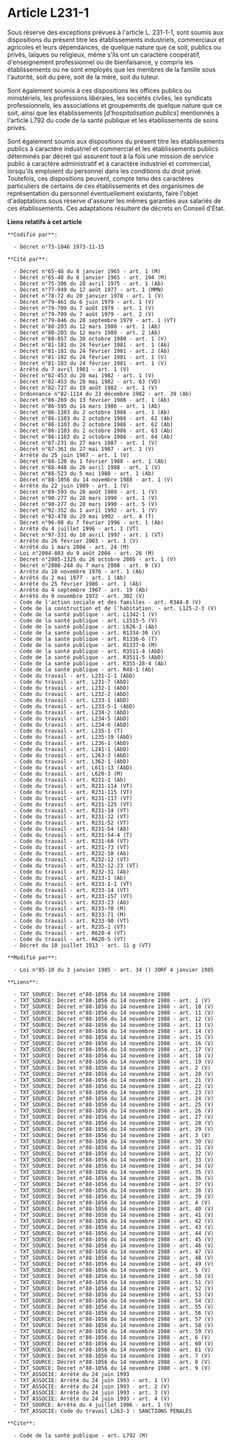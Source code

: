 # Article L231-1

Sous réserve des exceptions prévues à l'article L. 231-1-1, sont soumis aux dispositions du présent titre les établissements
industriels, commerciaux et agricoles et leurs dépendances, de quelque nature que ce soit, publics ou privés, laïques ou
religieux, même s'ils ont un caractère coopératif, d'enseignement professionnel ou de bienfaisance, y compris les
établissements où ne sont employés que les membres de la famille sous l'autorité, soit du père, soit de la mère, soit du
tuteur.

Sont également soumis à ces dispositions les offices publics ou ministériels, les professions libérales, les sociétés
civiles, les syndicats professionnels, les associations et groupements de quelque nature que ce soit, ainsi que les
établissements [*d'hospitalisation publics*] mentionnés à l'article L792 du code de la santé publique et les établissements
de soins privés. 

Sont également soumis aux dispositions du présent titre les établissements publics à caractère industriel et commercial et
les établissements publics déterminés par décret qui assurent tout à la fois une mission de service public à caractère
administratif et à caractère industriel et commercial, lorsqu'ils emploient du personnel dans les conditions du droit privé.
Toutefois, ces dispositions peuvent, compte tenu des caractères particuliers de certains de ces établissements et des
organismes de représentation du personnel éventuellement existants, faire l'objet d'adaptations sous réserve d'assurer les
mêmes garanties aux salariés de ces établissements. Ces adaptations résultent de décrets en Conseil d'Etat.

**Liens relatifs à cet article**

	**Codifié par**:

	  - Décret n°73-1046 1973-11-15

	**Cité par**:

	  - Décret n°65-48 du 8 janvier 1965 - art. 1 (M)
	  - Décret n°65-48 du 8 janvier 1965 - art. 194 (M)
	  - Décret n°75-306 du 28 avril 1975 - art. 1 (Ab)
	  - Décret n°77-949 du 17 août 1977 - art. 1 (MMN)
	  - Décret n°78-72 du 20 janvier 1978 - art. 1 (V)
	  - Décret n°79-461 du 6 juin 1979 - art. 1 (V)
	  - Décret n°79-709 du 7 août 1979 - art. 1 (V)
	  - Décret n°79-709 du 7 août 1979 - art. 2 (V)
	  - Décret n°79-846 du 28 septembre 1979 - art. 1 (VT)
	  - Décret n°80-203 du 12 mars 1980 - art. 1 (Ab)
	  - Décret n°80-203 du 12 mars 1980 - art. 2 (Ab)
	  - Décret n°80-857 du 30 octobre 1980 - art. 1 (V)
	  - Décret n°81-181 du 24 février 1981 - art. 1 (Ab)
	  - Décret n°81-181 du 24 février 1981 - art. 2 (Ab)
	  - Décret n°81-182 du 24 février 1981 - art. 1 (V)
	  - Décret n°81-183 du 24 février 1981 - art. 1 (V)
	  - Arrêté du 7 avril 1981 - art. 1 (V)
	  - Décret n°82-453 du 28 mai 1982 - art. 1 (V)
	  - Décret n°82-453 du 28 mai 1982 - art. 63 (VD)
	  - Décret n°82-727 du 19 août 1982 - art. 1 (V)
	  - Ordonnance n°82-1114 du 23 décembre 1982 - art. 39 (Ab)
	  - Décret n°86-269 du 13 février 1986 - art. 1 (Ab)
	  - Décret n°86-595 du 14 mars 1986 - art. 1 (Ab)
	  - Décret n°86-1103 du 2 octobre 1986 - art. 1 (Ab)
	  - Décret n°86-1103 du 2 octobre 1986 - art. 61 (Ab)
	  - Décret n°86-1103 du 2 octobre 1986 - art. 62 (Ab)
	  - Décret n°86-1103 du 2 octobre 1986 - art. 63 (Ab)
	  - Décret n°86-1103 du 2 octobre 1986 - art. 64 (Ab)
	  - Décret n°87-231 du 27 mars 1987 - art. 1 (V)
	  - Décret n°87-361 du 27 mai 1987 - art. 1 (V)
	  - Arrêté du 25 juin 1987 - art. 1 (V)
	  - Décret n°88-120 du 1 février 1988 - art. 1 (Ab)
	  - Décret n°88-448 du 26 avril 1988 - art. 1 (V)
	  - Décret n°88-523 du 5 mai 1988 - art. 1 (Ab)
	  - Décret n°88-1056 du 14 novembre 1988 - art. 1 (V)
	  - Arrêté du 22 juin 1989 - art. 1 (V)
	  - Décret n°89-593 du 28 août 1989 - art. 1 (V)
	  - Décret n°90-277 du 28 mars 1990 - art. 1 (V)
	  - Décret n°90-277 du 28 mars 1990 - art. 5 (V)
	  - Décret n°92-352 du 1 avril 1992 - art. 1 (V)
	  - Décret n°92-478 du 29 mai 1992 - art. 4 (T)
	  - Décret n°96-98 du 7 février 1996 - art. 1 (Ab)
	  - Arrêté du 4 juillet 1996 - art. 1 (VT)
	  - Décret n°97-331 du 10 avril 1997 - art. 1 (VT)
	  - Arrêté du 26 février 2003 - art. 1 (V)
	  - Arrêté du 1 mars 2004 - art. 24 (M)
	  - Loi n°2004-803 du 9 août 2004 - art. 28 (M)
	  - Décret n°2005-1325 du 26 octobre 2005 - art. 1 (V)
	  - Décret n°2008-244 du 7 mars 2008 - art. 9 (V)
	  - Arrêté du 10 novembre 1976 - art. 1 (Ab)
	  - Arrêté du 2 mai 1977 - art. 1 (Ab)
	  - Arrêté du 25 février 1986 - art. 1 (Ab)
	  - Arrêté du 4 septembre 1967 - art. 19 (Ab)
	  - Arrêté du 9 novembre 1972 - art. 302 (V)
	  - Code de l'action sociale et des familles - art. R344-8 (V)
	  - Code de la construction et de l'habitation. - art. L125-2-3 (V)
	  - Code de la santé publique - art. L1342-1 (V)
	  - Code de la santé publique - art. L1515-5 (V)
	  - Code de la santé publique - art. L626-1 (Ab)
	  - Code de la santé publique - art. R1334-30 (V)
	  - Code de la santé publique - art. R1336-6 (T)
	  - Code de la santé publique - art. R1337-6 (M)
	  - Code de la santé publique - art. R3511-4 (AbD)
	  - Code de la santé publique - art. R3511-5 (AbD)
	  - Code de la santé publique - art. R355-28-4 (Ab)
	  - Code de la santé publique - art. R48-1 (Ab)
	  - Code du travail - art. L231-1-1 (AbD)
	  - Code du travail - art. L231-7 (AbD)
	  - Code du travail - art. L232-1 (AbD)
	  - Code du travail - art. L232-2 (AbD)
	  - Code du travail - art. L233-1 (AbD)
	  - Code du travail - art. L233-5-1 (AbD)
	  - Code du travail - art. L234-2 (AbD)
	  - Code du travail - art. L234-5 (AbD)
	  - Code du travail - art. L234-6 (AbD)
	  - Code du travail - art. L235-1 (T)
	  - Code du travail - art. L235-19 (AbD)
	  - Code du travail - art. L236-1 (AbD)
	  - Code du travail - art. L241-1 (AbD)
	  - Code du travail - art. L263-3 (AbD)
	  - Code du travail - art. L362-1 (AbD)
	  - Code du travail - art. L611-13 (AbD)
	  - Code du travail - art. L620-3 (M)
	  - Code du travail - art. R231-1 (Ab)
	  - Code du travail - art. R231-114 (VT)
	  - Code du travail - art. R231-115 (VT)
	  - Code du travail - art. R231-117 (VT)
	  - Code du travail - art. R231-125 (VT)
	  - Code du travail - art. R231-14 (VT)
	  - Code du travail - art. R231-32 (VT)
	  - Code du travail - art. R231-52 (VT)
	  - Code du travail - art. R231-54 (Ab)
	  - Code du travail - art. R231-54-4 (T)
	  - Code du travail - art. R231-60 (VT)
	  - Code du travail - art. R231-73 (VT)
	  - Code du travail - art. R232-10 (Ab)
	  - Code du travail - art. R232-12 (VT)
	  - Code du travail - art. R232-12-23 (VT)
	  - Code du travail - art. R232-31 (Ab)
	  - Code du travail - art. R233-1 (Ab)
	  - Code du travail - art. R233-1-1 (VT)
	  - Code du travail - art. R233-14 (VT)
	  - Code du travail - art. R233-157 (VT)
	  - Code du travail - art. R233-23 (Ab)
	  - Code du travail - art. R233-70 (M)
	  - Code du travail - art. R233-71 (M)
	  - Code du travail - art. R233-90 (VT)
	  - Code du travail - art. R235-1 (VT)
	  - Code du travail - art. R620-4 (VT)
	  - Code du travail - art. R620-5 (VT)
	  - Décret du 10 juillet 1913 - art. 11 g (VT)

	**Modifié par**:

	  - Loi n°85-10 du 3 janvier 1985 - art. 34 () JORF 4 janvier 1985

	**Liens**:

	  - TXT_SOURCE: Décret n°88-1056 du 14 novembre 1988
	  - TXT_SOURCE: Décret n°88-1056 du 14 novembre 1988 - art. 1 (V)
	  - TXT_SOURCE: Décret n°88-1056 du 14 novembre 1988 - art. 10 (V)
	  - TXT_SOURCE: Décret n°88-1056 du 14 novembre 1988 - art. 11 (V)
	  - TXT_SOURCE: Décret n°88-1056 du 14 novembre 1988 - art. 12 (V)
	  - TXT_SOURCE: Décret n°88-1056 du 14 novembre 1988 - art. 13 (V)
	  - TXT_SOURCE: Décret n°88-1056 du 14 novembre 1988 - art. 14 (V)
	  - TXT_SOURCE: Décret n°88-1056 du 14 novembre 1988 - art. 15 (V)
	  - TXT_SOURCE: Décret n°88-1056 du 14 novembre 1988 - art. 16 (V)
	  - TXT_SOURCE: Décret n°88-1056 du 14 novembre 1988 - art. 17 (V)
	  - TXT_SOURCE: Décret n°88-1056 du 14 novembre 1988 - art. 18 (V)
	  - TXT_SOURCE: Décret n°88-1056 du 14 novembre 1988 - art. 19 (V)
	  - TXT_SOURCE: Décret n°88-1056 du 14 novembre 1988 - art. 2 (V)
	  - TXT_SOURCE: Décret n°88-1056 du 14 novembre 1988 - art. 20 (V)
	  - TXT_SOURCE: Décret n°88-1056 du 14 novembre 1988 - art. 21 (V)
	  - TXT_SOURCE: Décret n°88-1056 du 14 novembre 1988 - art. 22 (V)
	  - TXT_SOURCE: Décret n°88-1056 du 14 novembre 1988 - art. 23 (V)
	  - TXT_SOURCE: Décret n°88-1056 du 14 novembre 1988 - art. 24 (V)
	  - TXT_SOURCE: Décret n°88-1056 du 14 novembre 1988 - art. 25 (V)
	  - TXT_SOURCE: Décret n°88-1056 du 14 novembre 1988 - art. 26 (V)
	  - TXT_SOURCE: Décret n°88-1056 du 14 novembre 1988 - art. 27 (V)
	  - TXT_SOURCE: Décret n°88-1056 du 14 novembre 1988 - art. 28 (V)
	  - TXT_SOURCE: Décret n°88-1056 du 14 novembre 1988 - art. 29 (V)
	  - TXT_SOURCE: Décret n°88-1056 du 14 novembre 1988 - art. 3 (V)
	  - TXT_SOURCE: Décret n°88-1056 du 14 novembre 1988 - art. 30 (V)
	  - TXT_SOURCE: Décret n°88-1056 du 14 novembre 1988 - art. 31 (V)
	  - TXT_SOURCE: Décret n°88-1056 du 14 novembre 1988 - art. 32 (V)
	  - TXT_SOURCE: Décret n°88-1056 du 14 novembre 1988 - art. 33 (V)
	  - TXT_SOURCE: Décret n°88-1056 du 14 novembre 1988 - art. 34 (V)
	  - TXT_SOURCE: Décret n°88-1056 du 14 novembre 1988 - art. 35 (V)
	  - TXT_SOURCE: Décret n°88-1056 du 14 novembre 1988 - art. 36 (V)
	  - TXT_SOURCE: Décret n°88-1056 du 14 novembre 1988 - art. 37 (V)
	  - TXT_SOURCE: Décret n°88-1056 du 14 novembre 1988 - art. 38 (V)
	  - TXT_SOURCE: Décret n°88-1056 du 14 novembre 1988 - art. 39 (V)
	  - TXT_SOURCE: Décret n°88-1056 du 14 novembre 1988 - art. 4 (V)
	  - TXT_SOURCE: Décret n°88-1056 du 14 novembre 1988 - art. 40 (V)
	  - TXT_SOURCE: Décret n°88-1056 du 14 novembre 1988 - art. 41 (V)
	  - TXT_SOURCE: Décret n°88-1056 du 14 novembre 1988 - art. 42 (V)
	  - TXT_SOURCE: Décret n°88-1056 du 14 novembre 1988 - art. 43 (V)
	  - TXT_SOURCE: Décret n°88-1056 du 14 novembre 1988 - art. 44 (V)
	  - TXT_SOURCE: Décret n°88-1056 du 14 novembre 1988 - art. 45 (V)
	  - TXT_SOURCE: Décret n°88-1056 du 14 novembre 1988 - art. 46 (V)
	  - TXT_SOURCE: Décret n°88-1056 du 14 novembre 1988 - art. 47 (V)
	  - TXT_SOURCE: Décret n°88-1056 du 14 novembre 1988 - art. 48 (V)
	  - TXT_SOURCE: Décret n°88-1056 du 14 novembre 1988 - art. 49 (V)
	  - TXT_SOURCE: Décret n°88-1056 du 14 novembre 1988 - art. 5 (V)
	  - TXT_SOURCE: Décret n°88-1056 du 14 novembre 1988 - art. 50 (V)
	  - TXT_SOURCE: Décret n°88-1056 du 14 novembre 1988 - art. 51 (V)
	  - TXT_SOURCE: Décret n°88-1056 du 14 novembre 1988 - art. 52 (V)
	  - TXT_SOURCE: Décret n°88-1056 du 14 novembre 1988 - art. 53 (V)
	  - TXT_SOURCE: Décret n°88-1056 du 14 novembre 1988 - art. 54 (V)
	  - TXT_SOURCE: Décret n°88-1056 du 14 novembre 1988 - art. 55 (V)
	  - TXT_SOURCE: Décret n°88-1056 du 14 novembre 1988 - art. 56 (V)
	  - TXT_SOURCE: Décret n°88-1056 du 14 novembre 1988 - art. 57 (V)
	  - TXT_SOURCE: Décret n°88-1056 du 14 novembre 1988 - art. 58 (V)
	  - TXT_SOURCE: Décret n°88-1056 du 14 novembre 1988 - art. 59 (V)
	  - TXT_SOURCE: Décret n°88-1056 du 14 novembre 1988 - art. 6 (V)
	  - TXT_SOURCE: Décret n°88-1056 du 14 novembre 1988 - art. 60 (V)
	  - TXT_SOURCE: Décret n°88-1056 du 14 novembre 1988 - art. 61 (V)
	  - TXT_SOURCE: Décret n°88-1056 du 14 novembre 1988 - art. 7 (V)
	  - TXT_SOURCE: Décret n°88-1056 du 14 novembre 1988 - art. 8 (V)
	  - TXT_SOURCE: Décret n°88-1056 du 14 novembre 1988 - art. 9 (V)
	  - TXT_ASSOCIE: Arrêté du 24 juin 1993
	  - TXT_ASSOCIE: Arrêté du 24 juin 1993 - art. 1 (V)
	  - TXT_ASSOCIE: Arrêté du 24 juin 1993 - art. 2 (V)
	  - TXT_ASSOCIE: Arrêté du 24 juin 1993 - art. 3 (V)
	  - TXT_ASSOCIE: Arrêté du 24 juin 1993 - art. 4 (V)
	  - TXT_SOURCE: Arrêté du 4 juillet 1996 - art. 1 (V)
	  - TXT_ASSOCIE: Code du travail L263-3 : SANCTIONS PENALES

	**Cite**:

	  - Code de la santé publique - art. L792 (M)
